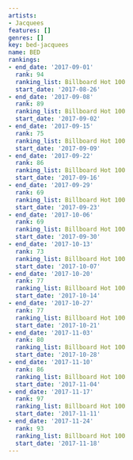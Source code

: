 ```yaml
---
artists:
- Jacquees
features: []
genres: []
key: bed-jacquees
name: BED
rankings:
- end_date: '2017-09-01'
  rank: 94
  ranking_list: Billboard Hot 100
  start_date: '2017-08-26'
- end_date: '2017-09-08'
  rank: 89
  ranking_list: Billboard Hot 100
  start_date: '2017-09-02'
- end_date: '2017-09-15'
  rank: 75
  ranking_list: Billboard Hot 100
  start_date: '2017-09-09'
- end_date: '2017-09-22'
  rank: 86
  ranking_list: Billboard Hot 100
  start_date: '2017-09-16'
- end_date: '2017-09-29'
  rank: 69
  ranking_list: Billboard Hot 100
  start_date: '2017-09-23'
- end_date: '2017-10-06'
  rank: 69
  ranking_list: Billboard Hot 100
  start_date: '2017-09-30'
- end_date: '2017-10-13'
  rank: 73
  ranking_list: Billboard Hot 100
  start_date: '2017-10-07'
- end_date: '2017-10-20'
  rank: 77
  ranking_list: Billboard Hot 100
  start_date: '2017-10-14'
- end_date: '2017-10-27'
  rank: 77
  ranking_list: Billboard Hot 100
  start_date: '2017-10-21'
- end_date: '2017-11-03'
  rank: 80
  ranking_list: Billboard Hot 100
  start_date: '2017-10-28'
- end_date: '2017-11-10'
  rank: 86
  ranking_list: Billboard Hot 100
  start_date: '2017-11-04'
- end_date: '2017-11-17'
  rank: 97
  ranking_list: Billboard Hot 100
  start_date: '2017-11-11'
- end_date: '2017-11-24'
  rank: 93
  ranking_list: Billboard Hot 100
  start_date: '2017-11-18'
---
```



